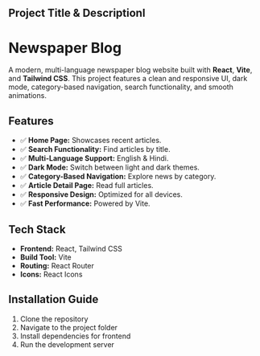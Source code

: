 ## Project Title & Descriptionl
# Newspaper Blog
A modern, multi-language newspaper blog website built with **React**, **Vite**, and **Tailwind CSS**. This project features a clean and responsive UI, dark mode, category-based navigation, search functionality, and smooth animations.


## Features

- ✅ **Home Page:** Showcases recent articles.  
- ✅ **Search Functionality:** Find articles by title.  
- ✅ **Multi-Language Support:** English & Hindi.  
- ✅ **Dark Mode:** Switch between light and dark themes.  
- ✅ **Category-Based Navigation:** Explore news by category.  
- ✅ **Article Detail Page:** Read full articles.  
- ✅ **Responsive Design:** Optimized for all devices.  
- ✅ **Fast Performance:** Powered by Vite.  


## Tech Stack

- **Frontend:** React, Tailwind CSS  
- **Build Tool:** Vite  
- **Routing:** React Router  
- **Icons:** React Icons


## Installation Guide
1. Clone the repository
2. Navigate to the project folder
3. Install dependencies for frontend
4. Run the development server


